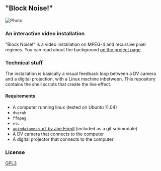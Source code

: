 ## "Block Noise!"
![Photo](http://pixelistik.de/projekte/block-noise/img/P1211973t.jpg)

### An interactive video installation

"Block Noise!" is a video installation on MPEG-4 and recursive pixel regimes.
You can read about the background 
[on the project page](http://pixelistik.de/projekte/block-noise/en.html).

### Technical stuff

The installation is basically a visual feedback loop between a DV camera and
a digital projection, with a Linux machine inbetween. This repository contains
the shell scripts that create the live effect.

#### Requirements

 - A computer running linux (tested on Ubuntu 11.04)
 - `dvgrab`
 - `ffmpeg`
 - `vlc`
 - [`autodatamosh.pl` by Joe Friedl](https://github.com/grampajoe/Autodatamosh) (included as a git submodule)
 - A DV camera that connects to the computer
 - A digital projector that connects to the computer
 
### License
 
 [GPL3](https://www.gnu.org/licenses/gpl-3.0.html)